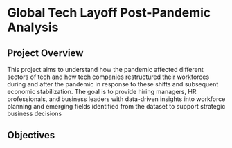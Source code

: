 # Global Tech Layoff Post-Pandemic Analysis

## Project Overview
This project aims to understand how the pandemic affected different sectors of tech and how tech companies restructured their workforces during and after the pandemic in response to these shifts and subsequent economic stabilization. The goal is to provide hiring managers, HR professionals, and business leaders with data-driven insights into workforce planning and emerging fields identified from the dataset to support strategic business decisions

## Objectives


